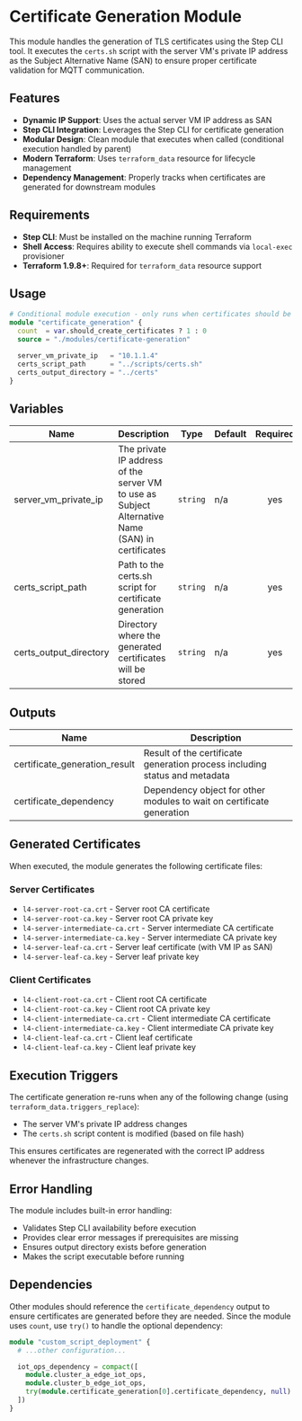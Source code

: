 # Certificate Generation Module

This module handles the generation of TLS certificates using the Step CLI tool. It executes the `certs.sh` script with the server VM's private IP address as the Subject Alternative Name (SAN) to ensure proper certificate validation for MQTT communication.

## Features

- **Dynamic IP Support**: Uses the actual server VM IP address as SAN
- **Step CLI Integration**: Leverages the Step CLI for certificate generation
- **Modular Design**: Clean module that executes when called (conditional execution handled by parent)
- **Modern Terraform**: Uses `terraform_data` resource for lifecycle management
- **Dependency Management**: Properly tracks when certificates are generated for downstream modules

## Requirements

- **Step CLI**: Must be installed on the machine running Terraform
- **Shell Access**: Requires ability to execute shell commands via `local-exec` provisioner
- **Terraform 1.9.8+**: Required for `terraform_data` resource support

## Usage

```terraform
# Conditional module execution - only runs when certificates should be created
module "certificate_generation" {
  count  = var.should_create_certificates ? 1 : 0
  source = "./modules/certificate-generation"

  server_vm_private_ip   = "10.1.1.4"
  certs_script_path      = "../scripts/certs.sh"
  certs_output_directory = "../certs"
}
```

## Variables

| Name | Description | Type | Default | Required |
|------|-------------|------|---------|:--------:|
| server_vm_private_ip | The private IP address of the server VM to use as Subject Alternative Name (SAN) in certificates | `string` | n/a | yes |
| certs_script_path | Path to the certs.sh script for certificate generation | `string` | n/a | yes |
| certs_output_directory | Directory where the generated certificates will be stored | `string` | n/a | yes |

## Outputs

| Name | Description |
|------|-------------|
| certificate_generation_result | Result of the certificate generation process including status and metadata |
| certificate_dependency | Dependency object for other modules to wait on certificate generation |

## Generated Certificates

When executed, the module generates the following certificate files:

### Server Certificates

- `l4-server-root-ca.crt` - Server root CA certificate
- `l4-server-root-ca.key` - Server root CA private key
- `l4-server-intermediate-ca.crt` - Server intermediate CA certificate
- `l4-server-intermediate-ca.key` - Server intermediate CA private key
- `l4-server-leaf-ca.crt` - Server leaf certificate (with VM IP as SAN)
- `l4-server-leaf-ca.key` - Server leaf private key

### Client Certificates

- `l4-client-root-ca.crt` - Client root CA certificate
- `l4-client-root-ca.key` - Client root CA private key
- `l4-client-intermediate-ca.crt` - Client intermediate CA certificate
- `l4-client-intermediate-ca.key` - Client intermediate CA private key
- `l4-client-leaf-ca.crt` - Client leaf certificate
- `l4-client-leaf-ca.key` - Client leaf private key

## Execution Triggers

The certificate generation re-runs when any of the following change (using `terraform_data.triggers_replace`):

- The server VM's private IP address changes
- The `certs.sh` script content is modified (based on file hash)

This ensures certificates are regenerated with the correct IP address whenever the infrastructure changes.

## Error Handling

The module includes built-in error handling:

- Validates Step CLI availability before execution
- Provides clear error messages if prerequisites are missing
- Ensures output directory exists before generation
- Makes the script executable before running

## Dependencies

Other modules should reference the `certificate_dependency` output to ensure certificates are generated before they are needed. Since the module uses `count`, use `try()` to handle the optional dependency:

```terraform
module "custom_script_deployment" {
  # ...other configuration...

  iot_ops_dependency = compact([
    module.cluster_a_edge_iot_ops,
    module.cluster_b_edge_iot_ops,
    try(module.certificate_generation[0].certificate_dependency, null)
  ])
}
```
